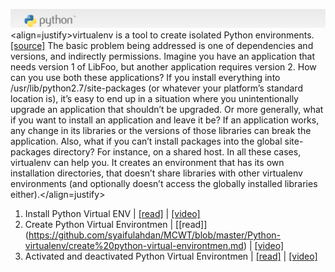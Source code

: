 ![alt img](https://github.com/syaifulahdan/MCWT/blob/master/Python-virtualenv/image/Screenshot%20from%202016-04-17%2014:16:09.png)
<align=justify>virtualenv is a tool to create isolated Python environments. [[source]](https://pypi.python.org/pypi/virtualenv#downloads) The basic problem being addressed is one of dependencies and versions, and indirectly permissions. Imagine you have an application that needs version 1 of LibFoo, but another application requires version 2. How can you use both these applications? If you install everything into /usr/lib/python2.7/site-packages (or whatever your platform’s standard location is), it’s easy to end up in a situation where you unintentionally upgrade an application that shouldn’t be upgraded. Or more generally, what if you want to install an application and leave it be? If an application works, any change in its libraries or the versions of those libraries can break the application. Also, what if you can’t install packages into the global site-packages directory? For instance, on a shared host. In all these cases, virtualenv can help you. It creates an environment that has its own installation directories, that doesn’t share libraries with other virtualenv environments (and optionally doesn’t access the globally installed libraries either).</align=justify>

1. Install Python Virtual ENV | [[read]](https://github.com/syaifulahdan/MCWT/blob/master/Python-virtualenv/install-python-virtualenv.md) | [[video]](https://www.youtube.com/watch?v=hWT7ljXo_yE)
2. Create Python Virtual Environtmen | [[read]] (https://github.com/syaifulahdan/MCWT/blob/master/Python-virtualenv/create%20python-virtual-environtmen.md) | [[video]](https://www.youtube.com/watch?v=JtT-M8hf3zk)
3. Activated and deactivated Python Virtual Environtmen | [[read]](https://github.com/syaifulahdan/MCWT/blob/master/Python-virtualenv/activated%26Deactivate-python-virtual-environtment.md) |  [[video]](https://www.youtube.com/watch?v=JtT-M8hf3zk)
